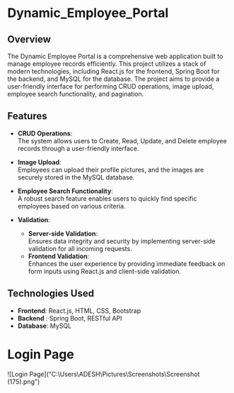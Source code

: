 # Dynamic_Employee_Portal

## Overview
The Dynamic Employee Portal is a comprehensive web application built to manage employee records efficiently. This project utilizes a stack of modern technologies, including React.js for the frontend, Spring Boot for the backend, and MySQL for the database. The project aims to provide a user-friendly interface for performing CRUD operations, image upload, employee search functionality, and pagination.

## Features

- **CRUD Operations**:  
   The system allows users to Create, Read, Update, and Delete employee records through a user-friendly interface.

- **Image Upload**:  
   Employees can upload their profile pictures, and the images are securely stored in the MySQL database.

- **Employee Search Functionality**:  
   A robust search feature enables users to quickly find specific employees based on various criteria.

- **Validation**:
   - **Server-side Validation**:  
     Ensures data integrity and security by implementing server-side validation for all incoming requests.
   - **Frontend Validation**:  
     Enhances the user experience by providing immediate feedback on form inputs using React.js and client-side validation.

## Technologies Used 

- **Frontend**: React.js, HTML, CSS, Bootstrap
- **Backend** : Spring Boot, RESTful API
- **Database**: MySQL

# Login Page 

![Login Page]("C:\Users\ADESH\Pictures\Screenshots\Screenshot (175).png")



